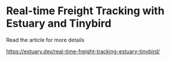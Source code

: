 # Real-time Freight Tracking with Estuary and Tinybird

Read the article for more details

https://estuary.dev/real-time-freight-tracking-estuary-tinybird/
